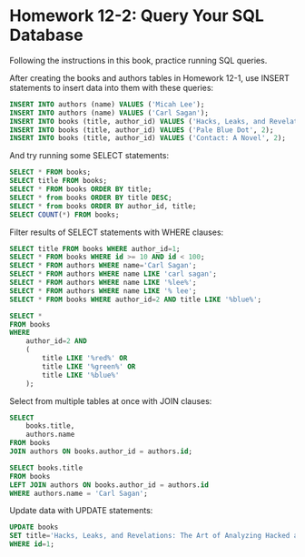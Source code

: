 # Homework 12-2: Query Your SQL Database

Following the instructions in this book, practice running SQL queries.

After creating the books and authors tables in Homework 12-1, use INSERT statements to insert data into them with these queries:

```sql
INSERT INTO authors (name) VALUES ('Micah Lee');
INSERT INTO authors (name) VALUES ('Carl Sagan');
INSERT INTO books (title, author_id) VALUES ('Hacks, Leaks, and Revelations', 1);
INSERT INTO books (title, author_id) VALUES ('Pale Blue Dot', 2);
INSERT INTO books (title, author_id) VALUES ('Contact: A Novel', 2);
```

And try running some SELECT statements:

```sql
SELECT * FROM books;
SELECT title FROM books;
SELECT * FROM books ORDER BY title;
SELECT * from books ORDER BY title DESC;
SELECT * from books ORDER BY author_id, title;
SELECT COUNT(*) FROM books;
```

Filter results of SELECT statements with WHERE clauses:

```sql
SELECT title FROM books WHERE author_id=1;
SELECT * FROM books WHERE id >= 10 AND id < 100;
SELECT * FROM authors WHERE name='Carl Sagan';
SELECT * FROM authors WHERE name LIKE 'carl sagan';
SELECT * FROM authors WHERE name LIKE '%lee%';
SELECT * FROM authors WHERE name LIKE '% lee';
SELECT * FROM books WHERE author_id=2 AND title LIKE '%blue%';

SELECT *
FROM books
WHERE 
    author_id=2 AND 
    (
        title LIKE '%red%' OR 
        title LIKE '%green%' OR
        title LIKE '%blue%'
    );
```

Select from multiple tables at once with JOIN clauses:

```sql
SELECT
    books.title,
    authors.name
FROM books
JOIN authors ON books.author_id = authors.id;

SELECT books.title
FROM books
LEFT JOIN authors ON books.author_id = authors.id
WHERE authors.name = 'Carl Sagan';
```

Update data with UPDATE statements:

```sql
UPDATE books 
SET title='Hacks, Leaks, and Revelations: The Art of Analyzing Hacked and Leaked Data' 
WHERE id=1;
```